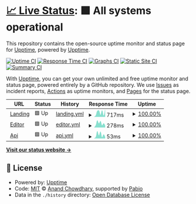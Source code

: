 # [📈 Live Status](https://upptime.github.io/upptime): <!--live status--> **🟩 All systems operational**

This repository contains the open-source uptime monitor and status page for [Upptime](https://upptime.js.org), powered by [Upptime](https://github.com/upptime/upptime).

[![Uptime CI](https://github.com/fortunto2/super_uptime/workflows/Uptime%20CI/badge.svg)](https://github.com/fortunto2/super_uptime/actions?query=workflow%3A%22Uptime+CI%22)
[![Response Time CI](https://github.com/fortunto2/super_uptime/workflows/Response%20Time%20CI/badge.svg)](https://github.com/fortunto2/super_uptime/actions?query=workflow%3A%22Response+Time+CI%22)
[![Graphs CI](https://github.com/fortunto2/super_uptime/workflows/Graphs%20CI/badge.svg)](https://github.com/fortunto2/super_uptime/actions?query=workflow%3A%22Graphs+CI%22)
[![Static Site CI](https://github.com/fortunto2/super_uptime/workflows/Static%20Site%20CI/badge.svg)](https://github.com/fortunto2/super_uptime/actions?query=workflow%3A%22Static+Site+CI%22)
[![Summary CI](https://github.com/fortunto2/super_uptime/workflows/Summary%20CI/badge.svg)](https://github.com/fortunto2/super_uptime/actions?query=workflow%3A%22Summary+CI%22)

With [Upptime](https://upptime.js.org), you can get your own unlimited and free uptime monitor and status page, powered entirely by a GitHub repository. We use [Issues](https://github.com/upptime/upptime/issues) as incident reports, [Actions](https://github.com/fortunto2/super_uptime/actions) as uptime monitors, and [Pages](https://upptime.github.io/upptime) for the status page.

<!--start: status pages-->
<!-- This summary is generated by Upptime (https://github.com/upptime/upptime) -->
<!-- Do not edit this manually, your changes will be overwritten -->
<!-- prettier-ignore -->
| URL | Status | History | Response Time | Uptime |
| --- | ------ | ------- | ------------- | ------ |
| <img alt="" src="https://icons.duckduckgo.com/ip3/superduperai.co.ico" height="13"> [Landing](https://superduperai.co) | 🟩 Up | [landing.yml](https://github.com/fortunto2/super_uptime/commits/HEAD/history/landing.yml) | <details><summary><img alt="Response time graph" src="./graphs/landing/response-time-week.png" height="20"> 717ms</summary><br><a href="https://status.superduperai.co/history/landing"><img alt="Response time 627" src="https://img.shields.io/endpoint?url=https%3A%2F%2Fraw.githubusercontent.com%2Ffortunto2%2Fsuper_uptime%2FHEAD%2Fapi%2Flanding%2Fresponse-time.json"></a><br><a href="https://status.superduperai.co/history/landing"><img alt="24-hour response time 1032" src="https://img.shields.io/endpoint?url=https%3A%2F%2Fraw.githubusercontent.com%2Ffortunto2%2Fsuper_uptime%2FHEAD%2Fapi%2Flanding%2Fresponse-time-day.json"></a><br><a href="https://status.superduperai.co/history/landing"><img alt="7-day response time 717" src="https://img.shields.io/endpoint?url=https%3A%2F%2Fraw.githubusercontent.com%2Ffortunto2%2Fsuper_uptime%2FHEAD%2Fapi%2Flanding%2Fresponse-time-week.json"></a><br><a href="https://status.superduperai.co/history/landing"><img alt="30-day response time 627" src="https://img.shields.io/endpoint?url=https%3A%2F%2Fraw.githubusercontent.com%2Ffortunto2%2Fsuper_uptime%2FHEAD%2Fapi%2Flanding%2Fresponse-time-month.json"></a><br><a href="https://status.superduperai.co/history/landing"><img alt="1-year response time 627" src="https://img.shields.io/endpoint?url=https%3A%2F%2Fraw.githubusercontent.com%2Ffortunto2%2Fsuper_uptime%2FHEAD%2Fapi%2Flanding%2Fresponse-time-year.json"></a></details> | <details><summary><a href="https://status.superduperai.co/history/landing">100.00%</a></summary><a href="https://status.superduperai.co/history/landing"><img alt="All-time uptime 100.00%" src="https://img.shields.io/endpoint?url=https%3A%2F%2Fraw.githubusercontent.com%2Ffortunto2%2Fsuper_uptime%2FHEAD%2Fapi%2Flanding%2Fuptime.json"></a><br><a href="https://status.superduperai.co/history/landing"><img alt="24-hour uptime 100.00%" src="https://img.shields.io/endpoint?url=https%3A%2F%2Fraw.githubusercontent.com%2Ffortunto2%2Fsuper_uptime%2FHEAD%2Fapi%2Flanding%2Fuptime-day.json"></a><br><a href="https://status.superduperai.co/history/landing"><img alt="7-day uptime 100.00%" src="https://img.shields.io/endpoint?url=https%3A%2F%2Fraw.githubusercontent.com%2Ffortunto2%2Fsuper_uptime%2FHEAD%2Fapi%2Flanding%2Fuptime-week.json"></a><br><a href="https://status.superduperai.co/history/landing"><img alt="30-day uptime 100.00%" src="https://img.shields.io/endpoint?url=https%3A%2F%2Fraw.githubusercontent.com%2Ffortunto2%2Fsuper_uptime%2FHEAD%2Fapi%2Flanding%2Fuptime-month.json"></a><br><a href="https://status.superduperai.co/history/landing"><img alt="1-year uptime 100.00%" src="https://img.shields.io/endpoint?url=https%3A%2F%2Fraw.githubusercontent.com%2Ffortunto2%2Fsuper_uptime%2FHEAD%2Fapi%2Flanding%2Fuptime-year.json"></a></details>
| <img alt="" src="https://icons.duckduckgo.com/ip3/editor.superduperai.co.ico" height="13"> [Editor](https://editor.superduperai.co) | 🟩 Up | [editor.yml](https://github.com/fortunto2/super_uptime/commits/HEAD/history/editor.yml) | <details><summary><img alt="Response time graph" src="./graphs/editor/response-time-week.png" height="20"> 278ms</summary><br><a href="https://status.superduperai.co/history/editor"><img alt="Response time 271" src="https://img.shields.io/endpoint?url=https%3A%2F%2Fraw.githubusercontent.com%2Ffortunto2%2Fsuper_uptime%2FHEAD%2Fapi%2Feditor%2Fresponse-time.json"></a><br><a href="https://status.superduperai.co/history/editor"><img alt="24-hour response time 378" src="https://img.shields.io/endpoint?url=https%3A%2F%2Fraw.githubusercontent.com%2Ffortunto2%2Fsuper_uptime%2FHEAD%2Fapi%2Feditor%2Fresponse-time-day.json"></a><br><a href="https://status.superduperai.co/history/editor"><img alt="7-day response time 278" src="https://img.shields.io/endpoint?url=https%3A%2F%2Fraw.githubusercontent.com%2Ffortunto2%2Fsuper_uptime%2FHEAD%2Fapi%2Feditor%2Fresponse-time-week.json"></a><br><a href="https://status.superduperai.co/history/editor"><img alt="30-day response time 271" src="https://img.shields.io/endpoint?url=https%3A%2F%2Fraw.githubusercontent.com%2Ffortunto2%2Fsuper_uptime%2FHEAD%2Fapi%2Feditor%2Fresponse-time-month.json"></a><br><a href="https://status.superduperai.co/history/editor"><img alt="1-year response time 271" src="https://img.shields.io/endpoint?url=https%3A%2F%2Fraw.githubusercontent.com%2Ffortunto2%2Fsuper_uptime%2FHEAD%2Fapi%2Feditor%2Fresponse-time-year.json"></a></details> | <details><summary><a href="https://status.superduperai.co/history/editor">100.00%</a></summary><a href="https://status.superduperai.co/history/editor"><img alt="All-time uptime 100.00%" src="https://img.shields.io/endpoint?url=https%3A%2F%2Fraw.githubusercontent.com%2Ffortunto2%2Fsuper_uptime%2FHEAD%2Fapi%2Feditor%2Fuptime.json"></a><br><a href="https://status.superduperai.co/history/editor"><img alt="24-hour uptime 100.00%" src="https://img.shields.io/endpoint?url=https%3A%2F%2Fraw.githubusercontent.com%2Ffortunto2%2Fsuper_uptime%2FHEAD%2Fapi%2Feditor%2Fuptime-day.json"></a><br><a href="https://status.superduperai.co/history/editor"><img alt="7-day uptime 100.00%" src="https://img.shields.io/endpoint?url=https%3A%2F%2Fraw.githubusercontent.com%2Ffortunto2%2Fsuper_uptime%2FHEAD%2Fapi%2Feditor%2Fuptime-week.json"></a><br><a href="https://status.superduperai.co/history/editor"><img alt="30-day uptime 100.00%" src="https://img.shields.io/endpoint?url=https%3A%2F%2Fraw.githubusercontent.com%2Ffortunto2%2Fsuper_uptime%2FHEAD%2Fapi%2Feditor%2Fuptime-month.json"></a><br><a href="https://status.superduperai.co/history/editor"><img alt="1-year uptime 100.00%" src="https://img.shields.io/endpoint?url=https%3A%2F%2Fraw.githubusercontent.com%2Ffortunto2%2Fsuper_uptime%2FHEAD%2Fapi%2Feditor%2Fuptime-year.json"></a></details>
| <img alt="" src="https://icons.duckduckgo.com/ip3/editor.superduperai.co.ico" height="13"> [Api](https://editor.superduperai.co/api/v1/ping) | 🟩 Up | [api.yml](https://github.com/fortunto2/super_uptime/commits/HEAD/history/api.yml) | <details><summary><img alt="Response time graph" src="./graphs/api/response-time-week.png" height="20"> 53ms</summary><br><a href="https://status.superduperai.co/history/api"><img alt="Response time 52" src="https://img.shields.io/endpoint?url=https%3A%2F%2Fraw.githubusercontent.com%2Ffortunto2%2Fsuper_uptime%2FHEAD%2Fapi%2Fapi%2Fresponse-time.json"></a><br><a href="https://status.superduperai.co/history/api"><img alt="24-hour response time 78" src="https://img.shields.io/endpoint?url=https%3A%2F%2Fraw.githubusercontent.com%2Ffortunto2%2Fsuper_uptime%2FHEAD%2Fapi%2Fapi%2Fresponse-time-day.json"></a><br><a href="https://status.superduperai.co/history/api"><img alt="7-day response time 53" src="https://img.shields.io/endpoint?url=https%3A%2F%2Fraw.githubusercontent.com%2Ffortunto2%2Fsuper_uptime%2FHEAD%2Fapi%2Fapi%2Fresponse-time-week.json"></a><br><a href="https://status.superduperai.co/history/api"><img alt="30-day response time 52" src="https://img.shields.io/endpoint?url=https%3A%2F%2Fraw.githubusercontent.com%2Ffortunto2%2Fsuper_uptime%2FHEAD%2Fapi%2Fapi%2Fresponse-time-month.json"></a><br><a href="https://status.superduperai.co/history/api"><img alt="1-year response time 52" src="https://img.shields.io/endpoint?url=https%3A%2F%2Fraw.githubusercontent.com%2Ffortunto2%2Fsuper_uptime%2FHEAD%2Fapi%2Fapi%2Fresponse-time-year.json"></a></details> | <details><summary><a href="https://status.superduperai.co/history/api">100.00%</a></summary><a href="https://status.superduperai.co/history/api"><img alt="All-time uptime 100.00%" src="https://img.shields.io/endpoint?url=https%3A%2F%2Fraw.githubusercontent.com%2Ffortunto2%2Fsuper_uptime%2FHEAD%2Fapi%2Fapi%2Fuptime.json"></a><br><a href="https://status.superduperai.co/history/api"><img alt="24-hour uptime 100.00%" src="https://img.shields.io/endpoint?url=https%3A%2F%2Fraw.githubusercontent.com%2Ffortunto2%2Fsuper_uptime%2FHEAD%2Fapi%2Fapi%2Fuptime-day.json"></a><br><a href="https://status.superduperai.co/history/api"><img alt="7-day uptime 100.00%" src="https://img.shields.io/endpoint?url=https%3A%2F%2Fraw.githubusercontent.com%2Ffortunto2%2Fsuper_uptime%2FHEAD%2Fapi%2Fapi%2Fuptime-week.json"></a><br><a href="https://status.superduperai.co/history/api"><img alt="30-day uptime 100.00%" src="https://img.shields.io/endpoint?url=https%3A%2F%2Fraw.githubusercontent.com%2Ffortunto2%2Fsuper_uptime%2FHEAD%2Fapi%2Fapi%2Fuptime-month.json"></a><br><a href="https://status.superduperai.co/history/api"><img alt="1-year uptime 100.00%" src="https://img.shields.io/endpoint?url=https%3A%2F%2Fraw.githubusercontent.com%2Ffortunto2%2Fsuper_uptime%2FHEAD%2Fapi%2Fapi%2Fuptime-year.json"></a></details>

<!--end: status pages-->

[**Visit our status website →**](https://upptime.github.io/upptime)

## 📄 License

- Powered by: [Upptime](https://github.com/upptime/upptime)
- Code: [MIT](./LICENSE) © [Anand Chowdhary](https://anandchowdhary.com), supported by [Pabio](https://pabio.com)
- Data in the `./history` directory: [Open Database License](https://opendatacommons.org/licenses/odbl/1-0/)
